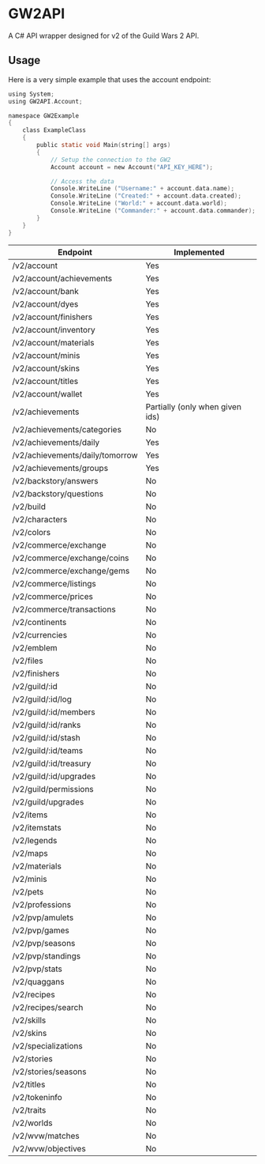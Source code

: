# GW2API
A C# API wrapper designed for v2 of the Guild Wars 2 API.

## Usage
Here is a very simple example that uses the account endpoint:
```C
using System;
using GW2API.Account;

namespace GW2Example
{
    class ExampleClass
    {
        public static void Main(string[] args)
        {
            // Setup the connection to the GW2
            Account account = new Account("API_KEY_HERE");

            // Access the data
            Console.WriteLine ("Username:" + account.data.name);
            Console.WriteLine ("Created:" + account.data.created);
            Console.WriteLine ("World:" + account.data.world);
            Console.WriteLine ("Commander:" + account.data.commander);
        }
    }
}
```

| Endpoint                        | Implemented |
|---------------------------------|-------------|
| /v2/account                     | Yes         |
| /v2/account/achievements        | Yes         |
| /v2/account/bank                | Yes         |
| /v2/account/dyes                | Yes         |
| /v2/account/finishers           | Yes         |
| /v2/account/inventory           | Yes         |
| /v2/account/materials           | Yes         |
| /v2/account/minis               | Yes         |
| /v2/account/skins               | Yes         |
| /v2/account/titles              | Yes         |
| /v2/account/wallet              | Yes         |
| /v2/achievements                | Partially (only when given ids)  |
| /v2/achievements/categories     | No          |
| /v2/achievements/daily          | Yes         |
| /v2/achievements/daily/tomorrow | Yes         |
| /v2/achievements/groups         | Yes         |
| /v2/backstory/answers           | No          |
| /v2/backstory/questions         | No          |
| /v2/build                       | No          |
| /v2/characters                  | No          |
| /v2/colors                      | No          |
| /v2/commerce/exchange           | No          |
| /v2/commerce/exchange/coins     | No          |
| /v2/commerce/exchange/gems      | No          |
| /v2/commerce/listings           | No          |
| /v2/commerce/prices             | No          |
| /v2/commerce/transactions       | No          |
| /v2/continents                  | No          |
| /v2/currencies                  | No          |
| /v2/emblem                      | No          |
| /v2/files                       | No          |
| /v2/finishers                   | No          |
| /v2/guild/:id                   | No          |
| /v2/guild/:id/log               | No          |
| /v2/guild/:id/members           | No          |
| /v2/guild/:id/ranks             | No          |
| /v2/guild/:id/stash             | No          |
| /v2/guild/:id/teams             | No          |
| /v2/guild/:id/treasury          | No          |
| /v2/guild/:id/upgrades          | No          |
| /v2/guild/permissions           | No          |
| /v2/guild/upgrades              | No          |
| /v2/items                       | No          |
| /v2/itemstats                   | No          |
| /v2/legends                     | No          |
| /v2/maps                        | No          |
| /v2/materials                   | No          |
| /v2/minis                       | No          |
| /v2/pets                        | No          |
| /v2/professions                 | No          |
| /v2/pvp/amulets                 | No          |
| /v2/pvp/games                   | No          |
| /v2/pvp/seasons                 | No          |
| /v2/pvp/standings               | No          |
| /v2/pvp/stats                   | No          |
| /v2/quaggans                    | No          |
| /v2/recipes                     | No          |
| /v2/recipes/search              | No          |
| /v2/skills                      | No          |
| /v2/skins                       | No          |
| /v2/specializations             | No          |
| /v2/stories                     | No          |
| /v2/stories/seasons             | No          |
| /v2/titles                      | No          |
| /v2/tokeninfo                   | No          |
| /v2/traits                      | No          |
| /v2/worlds                      | No          |
| /v2/wvw/matches                 | No          |
| /v2/wvw/objectives              | No          |
